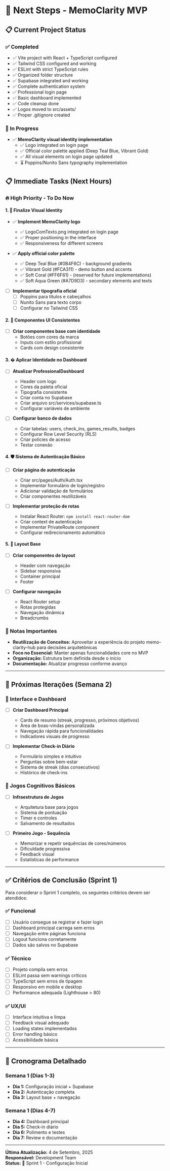 
# 🎯 Next Steps - MemoClarity MVP

## 📋 Current Project Status

### ✅ Completed
- ✅ Vite project with React + TypeScript configured
- ✅ Tailwind CSS configured and working
- ✅ ESLint with strict TypeScript rules
- ✅ Organized folder structure
- ✅ Supabase integrated and working
- ✅ Complete authentication system
- ✅ Professional login page
- ✅ Basic dashboard implemented
- ✅ Code cleanup done
- ✅ Logos moved to src/assets/
- ✅ Proper .gitignore created

### 🔄 In Progress
- ✅ **MemoClarity visual identity implementation**
  - ✅ Logo integrated on login page
  - ✅ Official color palette applied (Deep Teal Blue, Vibrant Gold)
  - ✅ All visual elements on login page updated
  - ⏳ Poppins/Nunito Sans typography implementation

## 📋 Immediate Tasks (Next Hours)

### 🔥 High Priority - To Do Now

#### 1. 🎨 Finalize Visual Identity
- ✅ **Implement MemoClarity logo**
  - ✅ LogoComTexto.png integrated on login page
  - ✅ Proper positioning in the interface
  - ✅ Responsiveness for different screens

- ✅ **Apply official color palette**
  - ✅ Deep Teal Blue (#0B4F6C) - background gradients
  - ✅ Vibrant Gold (#FCA311) - demo button and accents
  - ✅ Soft Coral (#FF6F61) - (reserved for future implementations)
  - ✅ Soft Aqua Green (#A7D9D3) - secondary elements and texts

- [ ] **Implementar tipografia oficial**
  - [ ] Poppins para títulos e cabeçalhos
  - [ ] Nunito Sans para texto corpo
  - [ ] Configurar no Tailwind CSS

#### 2. 🎨 Componentes UI Consistentes
- [ ] **Criar componentes base com identidade**
  - Botões com cores da marca
  - Inputs com estilo profissional
  - Cards com design consistente

#### 3. � Aplicar Identidade no Dashboard
- [ ] **Atualizar ProfessionalDashboard**
  - Header com logo
  - Cores da paleta oficial
  - Tipografia consistente
  - Criar conta no Supabase
  - Criar arquivo src/services/supabase.ts
  - Configurar variáveis de ambiente

- [ ] **Configurar banco de dados**
  - Criar tabelas: users, check_ins, games_results, badges
  - Configurar Row Level Security (RLS)
  - Criar policies de acesso
  - Testar conexão

#### 4. 🛡️ Sistema de Autenticação Básico
- [ ] **Criar página de autenticação**
  - Criar src/pages/Auth/Auth.tsx
  - Implementar formulário de login/registro
  - Adicionar validação de formulários
  - Criar componentes reutilizáveis

- [ ] **Implementar proteção de rotas**
  - Instalar React Router: `npm install react-router-dom`
  - Criar context de autenticação
  - Implementar PrivateRoute component
  - Configurar redirecionamento automático

#### 5. 🎨 Layout Base
- [ ] **Criar componentes de layout**
  - Header com navegação
  - Sidebar responsiva
  - Container principal
  - Footer

- [ ] **Configurar navegação**
  - React Router setup
  - Rotas protegidas
  - Navegação dinâmica
  - Breadcrumbs

### 📝 Notas Importantes

- **Reutilização de Conceitos:** Aproveitar a experiência do projeto memo-clarity-hub para decisões arquitetônicas
- **Foco no Essencial:** Manter apenas funcionalidades core no MVP
- **Organização:** Estrutura bem definida desde o início
- **Documentação:** Atualizar progresso conforme avanço

---

## 🔄 Próximas Iterações (Semana 2)

### 🎨 Interface e Dashboard
- [ ] **Criar Dashboard Principal**
  - Cards de resumo (streak, progresso, próximos objetivos)
  - Área de boas-vindas personalizada
  - Navegação rápida para funcionalidades
  - Indicadores visuais de progresso

- [ ] **Implementar Check-in Diário**
  - Formulário simples e intuitivo
  - Perguntas sobre bem-estar
  - Sistema de streak (dias consecutivos)
  - Histórico de check-ins

### 🧠 Jogos Cognitivos Básicos
- [ ] **Infraestrutura de Jogos**
  - Arquitetura base para jogos
  - Sistema de pontuação
  - Timer e controles
  - Salvamento de resultados

- [ ] **Primeiro Jogo - Sequência**
  - Memorizar e repetir sequências de cores/números
  - Dificuldade progressiva
  - Feedback visual
  - Estatísticas de performance

---

## ✅ Critérios de Conclusão (Sprint 1)

Para considerar o Sprint 1 completo, os seguintes critérios devem ser atendidos:

### ✅ Funcional
- [ ] Usuário consegue se registrar e fazer login
- [ ] Dashboard principal carrega sem erros
- [ ] Navegação entre páginas funciona
- [ ] Logout funciona corretamente
- [ ] Dados são salvos no Supabase

### ✅ Técnico
- [ ] Projeto compila sem erros
- [ ] ESLint passa sem warnings críticos
- [ ] TypeScript sem erros de tipagem
- [ ] Responsivo em mobile e desktop
- [ ] Performance adequada (Lighthouse > 80)

### ✅ UX/UI
- [ ] Interface intuitiva e limpa
- [ ] Feedback visual adequado
- [ ] Loading states implementados
- [ ] Error handling básico
- [ ] Acessibilidade básica

---

## 📅 Cronograma Detalhado

### Semana 1 (Dias 1-3)
- **Dia 1:** Configuração inicial + Supabase
- **Dia 2:** Autenticação completa
- **Dia 3:** Layout base + navegação

### Semana 1 (Dias 4-7)
- **Dia 4:** Dashboard principal
- **Dia 5:** Check-in diário
- **Dia 6:** Polimento e testes
- **Dia 7:** Review e documentação

---

**Última Atualização:** 4 de Setembro, 2025  
**Responsável:** Development Team  
**Status:** 🚧 Sprint 1 - Configuração Inicial
